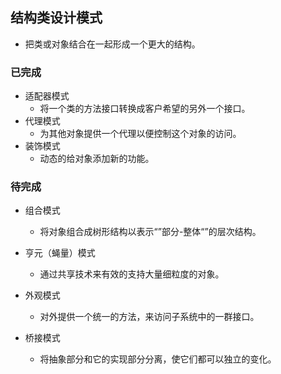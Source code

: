 ## 结构类设计模式
+ 把类或对象结合在一起形成一个更大的结构。
### 已完成
+  适配器模式
    + 将一个类的方法接口转换成客户希望的另外一个接口。
+  代理模式
    + 为其他对象提供一个代理以便控制这个对象的访问。
+  装饰模式
    + 动态的给对象添加新的功能。

### 待完成
+  组合模式
    + 将对象组合成树形结构以表示“”部分-整体“”的层次结构。

+  亨元（蝇量）模式
    + 通过共享技术来有效的支持大量细粒度的对象。

+  外观模式
    + 对外提供一个统一的方法，来访问子系统中的一群接口。

+  桥接模式
    + 将抽象部分和它的实现部分分离，使它们都可以独立的变化。

